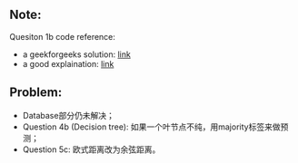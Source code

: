 ## Note:
Quesiton 1b code reference: 
- a geekforgeeks solution: [link](https://www.geeksforgeeks.org/diameter-of-a-binary-tree-in-on-a-new-method/)
- a good explaination: [link](https://afteracademy.com/blog/find-diameter-of-binary-tree)

## Problem:
- Database部分仍未解决；
- Question 4b (Decision tree): 如果一个叶节点不纯，用majority标签来做预测；
- Question 5c: 欧式距离改为余弦距离。
